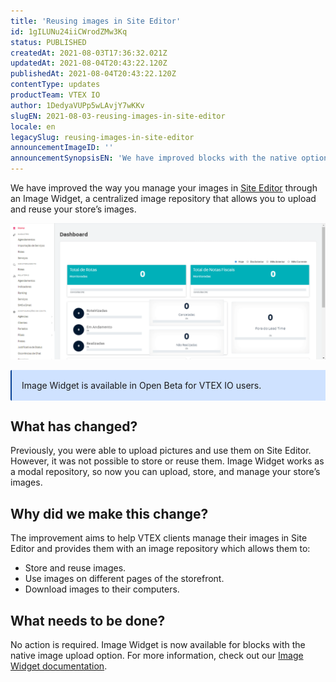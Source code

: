 ```yaml
---
title: 'Reusing images in Site Editor'
id: 1gILUNu24iiCWrodZMw3Kq
status: PUBLISHED
createdAt: 2021-08-03T17:36:32.021Z
updatedAt: 2021-08-04T20:43:22.120Z
publishedAt: 2021-08-04T20:43:22.120Z
contentType: updates
productTeam: VTEX IO
author: 1DedyaVUPp5wLAvjY7wKKv
slugEN: 2021-08-03-reusing-images-in-site-editor
locale: en
legacySlug: reusing-images-in-site-editor
announcementImageID: ''
announcementSynopsisEN: 'We have improved blocks with the native option to upload images in Site Editor through an image repository.'
---
```


We have improved the way you manage your images in [Site Editor](https://help.vtex.com/en/subcategory/site-editor--9Arh3cJIOYlfSD1MUC2h3) through an Image Widget, a centralized image repository that allows you to upload and reuse your store’s images. 

![gif-image-widget-en](https://raw.githubusercontent.com/vtexdocs/help-center-content/refs/heads/main/_1.gif)

<div style="background-color:#cfe2ff; border-left: 2px solid #084298; border-top-left-radius: 2px; border-bottom-left-radius: 2px; padding: 16px">
  Image Widget is available in Open Beta for VTEX IO users.
</div> 

## What has changed?
Previously, you were able to upload pictures and use them on Site Editor. However, it was not possible to store or reuse them. 
Image Widget works as a modal repository, so now you can upload, store, and manage your store’s images.

## Why did we make this change?
The improvement aims to help VTEX clients manage their images in Site Editor and provides them with an image repository which allows them to: 
- Store and reuse images. 
- Use images on different pages of the storefront.
- Download images to their computers.

## What needs to be done?
No action is required. Image Widget is now available for blocks with the native image upload option.
For more information, check out our [Image Widget documentation](https://help.vtex.com/en/tutorial/image-widget--7pRSVI2xXpQUzjUZj0m4ov).

